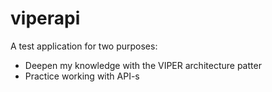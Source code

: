 # viperapi

A test application for two purposes:
- Deepen my knowledge with the VIPER architecture patter
- Practice working with API-s
